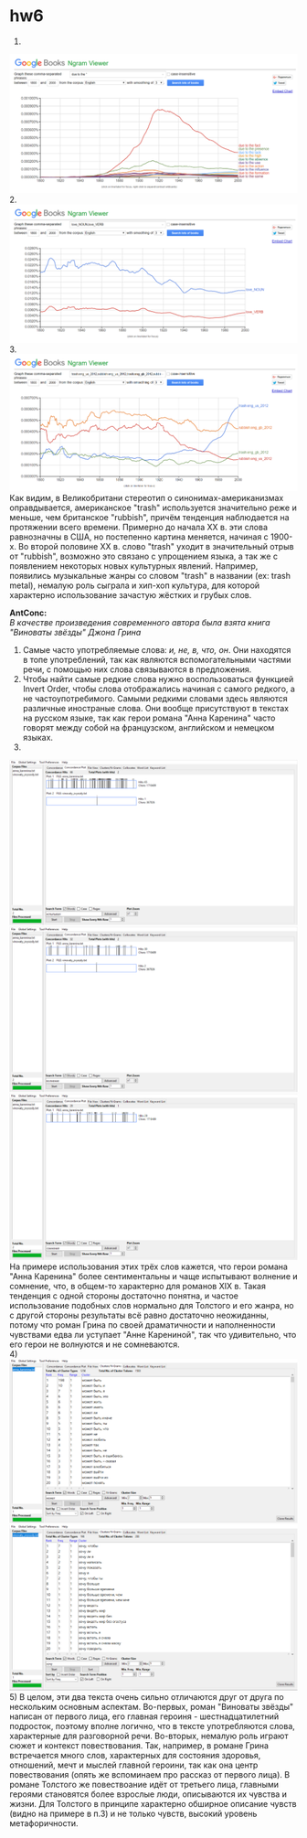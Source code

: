 # hw6
1.
![](https://github.com/ksvavulina/hw6/blob/master/2018-04-09.png)
2.
![](https://github.com/ksvavulina/hw6/blob/master/2018-04-09%20(2).png)
3.
![](https://github.com/ksvavulina/hw6/blob/master/2018-04-09%20(3).png)
Как видим, в Великобритани  стереотип о синонимах-американизмах оправдывается, американское "trash" используется значительно реже и меньше, чем британское "rubbish", причём тенденция наблюдается на протяжении всего времени. Примерно до начала XX в. эти слова равнозначны в США, но постепенно картина меняется, начиная с 1900-х. Во второй половине XX в. слово "trash" уходит в значительный отрыв от "rubbish", возможно это связано с упрощением языка, а так же с появлением некоторых новых культурных явлений. Например, появились музыкальные жанры со словом "trash" в названии (ex: trash metal), немалую роль сыграла и хип-хоп культура, для которой характерно использование зачастую жёстких и грубых слов.  
  
  
**AntConc:**  
*В качестве произведения современного автора была взята книга "Виноваты звёзды" Джона Грина*  
  
1) Самые часто употребляемые слова: *и, не, в, что, он*. Они находятся в топе употреблений, так как являются вспомогательными частями речи, с помощью них слова связываются  в предложения.  
2) Чтобы найти самые редкие слова нужно воспользоваться функцией Invert Order, чтобы слова отображались начиная с самого редкого, а не частоупотребимого. Самыми редкими словами здесь являются различные иностраные слова. Они вообще присутствуют в текстах на русском языке, так как герои романа "Анна Каренина" часто говорят между собой на французском, английском и немецком языках.  
3)
![](https://github.com/ksvavulina/hw6/blob/master/2018-04-09%20(5).png)
![](https://github.com/ksvavulina/hw6/blob/master/2018-04-09%20(6).png)
![](https://github.com/ksvavulina/hw6/blob/master/2018-04-09%20(7).png)
На примере использования этих трёх слов кажется, что герои романа "Анна Каренина" более сентиментальны и чаще испытывают волнение и сомнение, что, в общем-то характерно для романов XIX в. Такая тенденция с одной стороны достаточно понятна, и частое использование подобных слов нормально для Толстого и его жанра, но с другой стороны результаты всё равно достаточно неожиданны, потому что роман Грина по своей драматичности и наполненности чувствами едва ли уступает "Анне Карениной", так что удивительно, что его герои не волнуются и не сомневаются.  
4) ![](https://github.com/ksvavulina/hw6/blob/master/2018-04-10%20(1).png)
  ![](https://github.com/ksvavulina/hw6/blob/master/2018-04-10.png)  
  5) В целом, эти два текста очень сильно отличаются друг от друга по нескольким основным аспектам. Во-первых, роман "Виноваты звёзды" написан от первого лица, его главная героиня - шестнадцатилетний подросток, поэтому вполне логично, что в тексте употребляются слова, характерные для разговорной речи. Во-вторых, немалую роль играют сюжет и контекст повествования. Так, например, в романе Грина встречается много слов, характерных для состояния здоровья, отношений, мечт и мыслей главной героини, так как она центр повествования (опять же вспоминаем про рассказ от первого лица). В романе Толстого же повествоание идёт от третьего лица, главными героями становятся более взрослые люди, описываются их чувства и жизни. Для Толстого в принципе характерно обширное описание чувств (видно на примере в п.3) и не только чувств, высокий уровень метафоричности.
